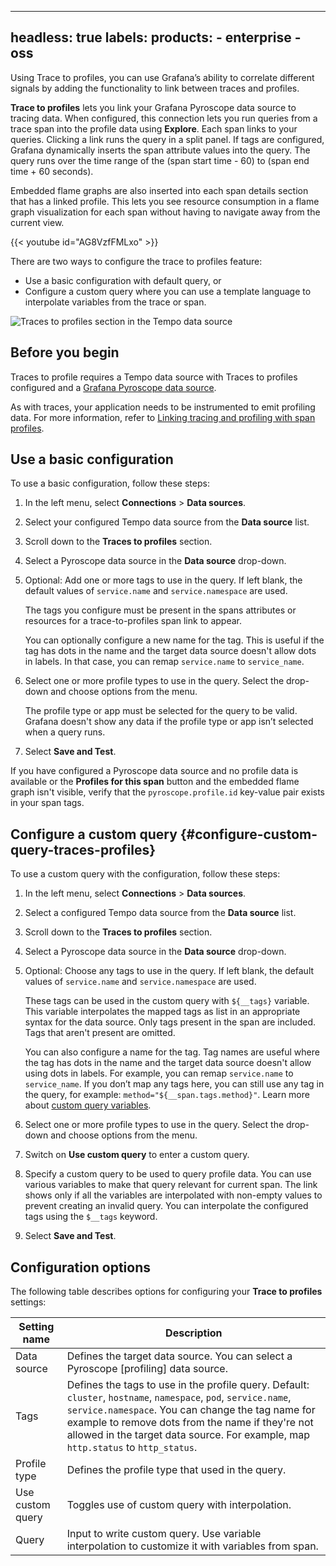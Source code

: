 -----

## headless: true labels: products: - enterprise - oss

<!-- # Trace to profiles  -->

Using Trace to profiles, you can use Grafana’s ability to correlate different signals by adding the functionality to link between traces and profiles.

**Trace to profiles** lets you link your Grafana Pyroscope data source to tracing data.
When configured, this connection lets you run queries from a trace span into the profile data using **Explore**.
Each span links to your queries. Clicking a link runs the query in a split panel.
If tags are configured, Grafana dynamically inserts the span attribute values into the query.
The query runs over the time range of the (span start time - 60) to (span end time + 60 seconds).

Embedded flame graphs are also inserted into each span details section that has a linked profile.
This lets you see resource consumption in a flame graph visualization for each span without having to navigate away from the current view.

{{\< youtube id="AG8VzfFMLxo" \>}}

There are two ways to configure the trace to profiles feature:

- Use a basic configuration with default query, or
- Configure a custom query where you can use a template language to interpolate variables from the trace or span.

![Traces to profiles section in the Tempo data source](/media/docs/grafana/data-sources/tempo/tempo-data-source-trace-to-profiles.png)

## Before you begin

Traces to profile requires a Tempo data source with Traces to profiles configured and a [Grafana Pyroscope data source](/docs/grafana/\<GRAFANA_VERSION\>/datasources/grafana-pyroscope/).

As with traces, your application needs to be instrumented to emit profiling data. For more information, refer to [Linking tracing and profiling with span profiles](/docs/pyroscope/\<PYROSCOPE_VERSION\>/configure-client/trace-span-profiles/).

## Use a basic configuration

To use a basic configuration, follow these steps:

1. In the left menu, select **Connections** \> **Data sources**.

2. Select your configured Tempo data source from the **Data source** list.

3. Scroll down to the **Traces to profiles** section.

4. Select a Pyroscope data source in the **Data source** drop-down.

5. Optional: Add one or more tags to use in the query. If left blank, the default values of `service.name` and `service.namespace` are used.
   
   The tags you configure must be present in the spans attributes or resources for a trace-to-profiles span link to appear.
   
   You can optionally configure a new name for the tag. This is useful if the tag has dots in the name and the target data source doesn't allow dots in labels. In that case, you can remap `service.name` to `service_name`.

6. Select one or more profile types to use in the query. Select the drop-down and choose options from the menu.
   
   The profile type or app must be selected for the query to be valid. Grafana doesn't show any data if the profile type or app isn’t selected when a query runs.

7. Select **Save and Test**.

If you have configured a Pyroscope data source and no profile data is available or the **Profiles for this span**
button and the embedded flame graph isn't visible, verify that the `pyroscope.profile.id` key-value pair exists in your span tags.

## Configure a custom query {\#configure-custom-query-traces-profiles}

To use a custom query with the configuration, follow these steps:

1. In the left menu, select **Connections** \> **Data sources**.

2. Select a configured Tempo data source from the **Data source** list.

3. Scroll down to the **Traces to profiles** section.

4. Select a Pyroscope data source in the **Data source** drop-down.

5. Optional: Choose any tags to use in the query. If left blank, the default values of `service.name` and `service.namespace` are used.
   
   These tags can be used in the custom query with `${__tags}` variable. This variable interpolates the mapped tags as list in an appropriate syntax for the data source. Only tags present in the span are included. Tags that aren't present are omitted.
   
   You can also configure a name for the tag. Tag names are useful where the tag has dots in the name and the target data source doesn't allow using dots in labels. For example, you can remap `service.name` to `service_name`. If you don’t map any tags here, you can still use any tag in the query, for example: `method="${__span.tags.method}"`. Learn more about [custom query variables](/docs/grafana/\<GRAFANA_VERSION\>/datasources/tempo/configure-tempo-data-source/#custom-query-variables).

6. Select one or more profile types to use in the query. Select the drop-down and choose options from the menu.

7. Switch on **Use custom query** to enter a custom query.

8. Specify a custom query to be used to query profile data. You can use various variables to make that query relevant for current span. The link shows only if all the variables are interpolated with non-empty values to prevent creating an invalid query. You can interpolate the configured tags using the `$__tags` keyword.

9. Select **Save and Test**.

## Configuration options

The following table describes options for configuring your **Trace to profiles** settings:

| Setting name     | Description                                                                                                                                                                                                                                                                                                    |
| ---------------- | -------------------------------------------------------------------------------------------------------------------------------------------------------------------------------------------------------------------------------------------------------------------------------------------------------------- |
| Data source      | Defines the target data source. You can select a Pyroscope \[profiling\] data source.                                                                                                                                                                                                                          |
| Tags             | Defines the tags to use in the profile query. Default: `cluster`, `hostname`, `namespace`, `pod`, `service.name`, `service.namespace`. You can change the tag name for example to remove dots from the name if they're not allowed in the target data source. For example, map `http.status` to `http_status`. |
| Profile type     | Defines the profile type that used in the query.                                                                                                                                                                                                                                                               |
| Use custom query | Toggles use of custom query with interpolation.                                                                                                                                                                                                                                                                |
| Query            | Input to write custom query. Use variable interpolation to customize it with variables from span.                                                                                                                                                                                                              |
